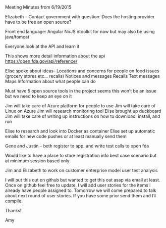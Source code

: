 Meeting Minutes from 6/19/2015

Elizabeth – Contact government with question:
Does the hosting provider have to be free an open source?

Front end language:
Angular
NoJS ntoolkit  for now but may also  be using java/tomcat

Everyone look at the API and learn it

This shows more detail information about the api
https://open.fda.gov/api/reference/

Elise spoke about ideas-
Locations and concerns for people on food issues (grocery stores etc… recalls)
Notices and messages
Recalls
Text messages
Maps
Information about what people can do

Must have 5 open source tools in the project seems this won’t be an issue but we need to keep an eye on it

Jim will take care of Azure platform for people to use
Jim will take care of Linux on Azure
Jim will research monitoring tool Elise brought up duckboard
Jim will take care of writing up instructions on how to download, install, and run 

Elise to research and look into Docker as container
Elise set up automatic emails for new code pushes or at least manually send them

Gene and Justin – both register to app. and write test calls to open fda 

Would like to have a place to store registration info best case scenario but at minimum session based only

Jim and Elizabeth to work on customer enterprise model user test analysis

I will put this out on github but wanted to get this out asap via email at least. Once on github feel free to update. I will add user stories for the items I already have people assigned to.
Tomorrow we will come prepared to talk about next round of user stories. If you have some prior send them and I’ll compile.

Thanks!

Amy
